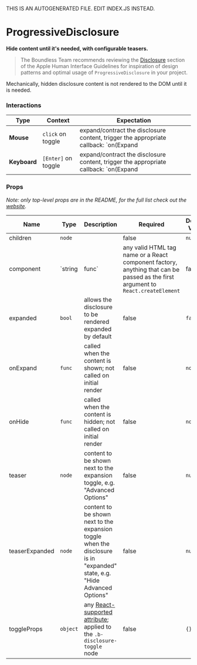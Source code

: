 THIS IS AN AUTOGENERATED FILE. EDIT INDEX.JS INSTEAD.

# ProgressiveDisclosure
__Hide content until it's needed, with configurable teasers.__

> The Boundless Team recommends reviewing the [Disclosure](https://developer.apple.com/library/mac/documentation/UserExperience/Conceptual/OSXHIGuidelines/ControlsButtons.html#//apple_ref/doc/uid/20000957-CH48-SW12) section of the Apple Human Interface Guidelines for inspiration of design patterns and optimal usage of `ProgressiveDisclosure` in your project.

Mechanically, hidden disclosure content is not rendered to the DOM until it is needed.

### Interactions

Type | Context | Expectation
---- | ------- | -----------
__Mouse__ | `click` on toggle | expand/contract the disclosure content, trigger the appropriate callback: `on(Expand|Hide)`
__Keyboard__ | `[Enter]` on toggle | expand/contract the disclosure content, trigger the appropriate callback: `on(Expand|Hide)`

### Props

_Note: only top-level props are in the README, for the full list check out the [website](http://boundless.js.org/ProgressiveDisclosure#props)._

Name | Type | Description | Required | Default Value
---- | ---- | ----------- | -------- | -------------
children | `node` |  | false | `null`
component | `string|func` | any valid HTML tag name or a React component factory, anything that can be passed as the first argument to `React.createElement` | false | `'div'`
expanded | `bool` | allows the disclosure to be rendered expanded by default | false | `false`
onExpand | `func` | called when the content is shown; not called on initial render | false | `noop`
onHide | `func` | called when the content is hidden; not called on initial render | false | `noop`
teaser | `node` | content to be shown next to the expansion toggle, e.g. "Advanced Options" | false | `null`
teaserExpanded | `node` | content to be shown next to the expansion toggle when the disclosure is in "expanded" state, e.g. "Hide Advanced Options" | false | `null`
toggleProps | `object` | any [React-supported attribute](https://facebook.github.io/react/docs/tags-and-attributes.html#html-attributes); applied to the `.b-disclosure-toggle` node | false | `{}`
